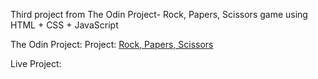 Third project from The Odin Project- Rock, Papers, Scissors game using HTML + CSS + JavaScript

The Odin Project: Project: [Rock, Papers, Scissors]([url](https://www.theodinproject.com/lessons/foundations-rock-paper-scissors)https://www.theodinproject.com/lessons/foundations-rock-paper-scissors)

Live Project: 
